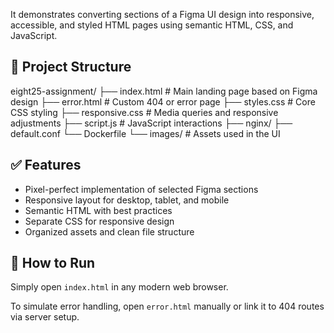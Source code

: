 It demonstrates converting sections of a Figma UI design into responsive, accessible, and styled HTML pages using semantic HTML, CSS, and JavaScript.

## 📁 Project Structure
eight25-assignment/
├── index.html # Main landing page based on Figma design
├── error.html # Custom 404 or error page
├── styles.css # Core CSS styling
├── responsive.css # Media queries and responsive adjustments
├── script.js # JavaScript interactions
├── nginx/
    ├── default.conf
    └── Dockerfile
└── images/ # Assets used in the UI

## ✅ Features

- Pixel-perfect implementation of selected Figma sections
- Responsive layout for desktop, tablet, and mobile
- Semantic HTML with best practices
- Separate CSS for responsive design
- Organized assets and clean file structure

## 🚀 How to Run

Simply open `index.html` in any modern web browser.

To simulate error handling, open `error.html` manually or link it to 404 routes via server setup.
